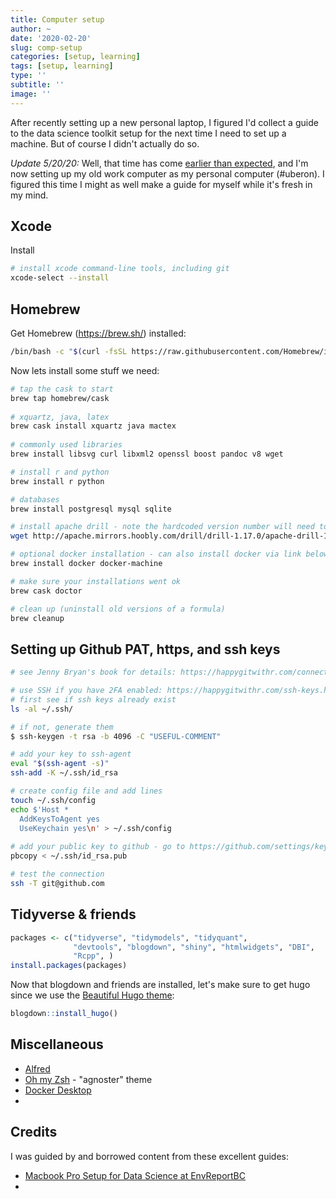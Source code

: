 ```yaml
---
title: Computer setup
author: ~
date: '2020-02-20'
slug: comp-setup
categories: [setup, learning]
tags: [setup, learning]
type: ''
subtitle: ''
image: ''
---
```


After recently setting up a new personal laptop, I figured I'd collect a guide to the data science toolkit setup for the next time I need to set up a machine. But of course I didn't actually do so. 

_Update 5/20/20:_ Well, that time has come [earlier than expected](https://www.linkedin.com/feed/update/urn:li:activity:6668310718225489920/), and I'm now setting up my old work computer as my personal computer (#uberon). I figured this time I might as well make a guide for myself while it's fresh in my mind.

## Xcode
Install 
```sh
# install xcode command-line tools, including git
xcode-select --install
```

## Homebrew
Get Homebrew (https://brew.sh/) installed:

```sh
/bin/bash -c "$(curl -fsSL https://raw.githubusercontent.com/Homebrew/install/master/install.sh)"
```

Now lets install some stuff we need:
```sh
# tap the cask to start
brew tap homebrew/cask
 
# xquartz, java, latex 
brew cask install xquartz java mactex
 
# commonly used libraries
brew install libsvg curl libxml2 openssl boost pandoc v8 wget

# install r and python
brew install r python

# databases
brew install postgresql mysql sqlite

# install apache drill - note the hardcoded version number will need to be updated
wget http://apache.mirrors.hoobly.com/drill/drill-1.17.0/apache-drill-1.17.0.tar.gz

# optional docker installation - can also install docker via link below 
brew install docker docker-machine

# make sure your installations went ok
brew cask doctor 

# clean up (uninstall old versions of a formula)
brew cleanup

```

## Setting up Github PAT, https, and ssh keys

```sh
# see Jenny Bryan's book for details: https://happygitwithr.com/connect-intro.html

# use SSH if you have 2FA enabled: https://happygitwithr.com/ssh-keys.html
# first see if ssh keys already exist
ls -al ~/.ssh/

# if not, generate them
$ ssh-keygen -t rsa -b 4096 -C "USEFUL-COMMENT"

# add your key to ssh-agent
eval "$(ssh-agent -s)"
ssh-add -K ~/.ssh/id_rsa

# create config file and add lines
touch ~/.ssh/config
echo $'Host *     
  AddKeysToAgent yes    
  UseKeychain yes\n' > ~/.ssh/config
  
# add your public key to github - go to https://github.com/settings/keys
pbcopy < ~/.ssh/id_rsa.pub

# test the connection 
ssh -T git@github.com

```



## Tidyverse & friends

```r
packages <- c("tidyverse", "tidymodels", "tidyquant", 
              "devtools", "blogdown", "shiny", "htmlwidgets", "DBI", 
              "Rcpp", )
install.packages(packages)
```

Now that blogdown and friends are installed, let's make sure to get hugo since we use the [Beautiful Hugo theme](https://themes.gohugo.io/beautifulhugo/):

```r 
blogdown::install_hugo()
```

## Miscellaneous

- [Alfred](https://www.alfredapp.com/)
- [Oh my Zsh](https://ohmyz.sh/) - "agnoster" theme
- [Docker Desktop](https://www.docker.com/products/docker-desktop)
- 

## Credits
I was guided by and borrowed content from these excellent guides:
- [Macbook Pro Setup for Data Science at EnvReportBC](https://github.com/bcgov/envreportutils/wiki/Macbook-Pro-Setup-for-Data-Science-at-EnvReportBC)
- 